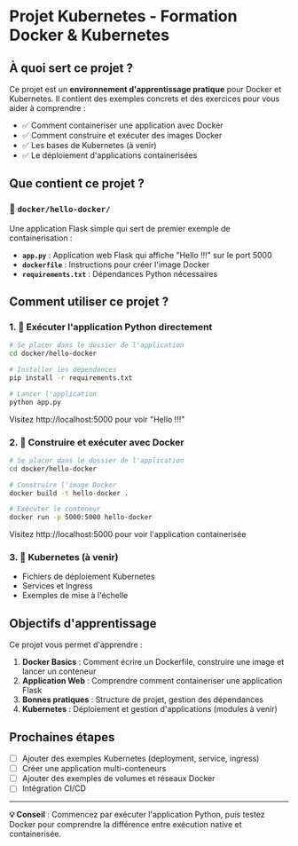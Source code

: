 # Projet Kubernetes - Formation Docker & Kubernetes

## À quoi sert ce projet ?

Ce projet est un **environnement d'apprentissage pratique** pour Docker et Kubernetes. Il contient des exemples concrets et des exercices pour vous aider à comprendre :

- ✅ Comment containeriser une application avec Docker
- ✅ Comment construire et exécuter des images Docker
- ✅ Les bases de Kubernetes (à venir)
- ✅ Le déploiement d'applications containerisées

## Que contient ce projet ?

### 📁 `docker/hello-docker/`
Une application Flask simple qui sert de premier exemple de containerisation :
- **`app.py`** : Application web Flask qui affiche "Hello !!!" sur le port 5000
- **`dockerfile`** : Instructions pour créer l'image Docker
- **`requirements.txt`** : Dépendances Python nécessaires

## Comment utiliser ce projet ?

### 1. 🐍 Exécuter l'application Python directement

```bash
# Se placer dans le dossier de l'application
cd docker/hello-docker

# Installer les dépendances
pip install -r requirements.txt

# Lancer l'application
python app.py
```

Visitez http://localhost:5000 pour voir "Hello !!!"

### 2. 🐳 Construire et exécuter avec Docker

```bash
# Se placer dans le dossier de l'application
cd docker/hello-docker

# Construire l'image Docker
docker build -t hello-docker .

# Exécuter le conteneur
docker run -p 5000:5000 hello-docker
```

Visitez http://localhost:5000 pour voir l'application containerisée

### 3. 🚀 Kubernetes (à venir)
- Fichiers de déploiement Kubernetes
- Services et Ingress
- Exemples de mise à l'échelle

## Objectifs d'apprentissage

Ce projet vous permet d'apprendre :

1. **Docker Basics** : Comment écrire un Dockerfile, construire une image et lancer un conteneur
2. **Application Web** : Comprendre comment containeriser une application Flask
3. **Bonnes pratiques** : Structure de projet, gestion des dépendances
4. **Kubernetes** : Déploiement et gestion d'applications (modules à venir)

## Prochaines étapes

- [ ] Ajouter des exemples Kubernetes (deployment, service, ingress)
- [ ] Créer une application multi-conteneurs
- [ ] Ajouter des exemples de volumes et réseaux Docker
- [ ] Intégration CI/CD

---

**💡 Conseil** : Commencez par exécuter l'application Python, puis testez Docker pour comprendre la différence entre exécution native et containerisée.
